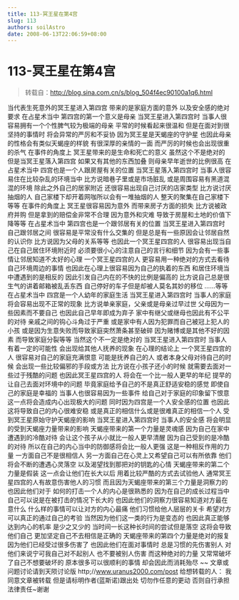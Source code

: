 ```yaml
---
title: 113-冥王星在第4宫
slug: 113
authors: soilAstro
date: 2008-06-13T22:06:59+08:00
---
```

# 113-冥王星在第4宫

> 转载自：http://blog.sina.com.cn/s/blog_504f4ec90100a1q6.html

当代表生死意外的冥王星进入第四宫
带来的是家庭方面的意外
以及安全感的绝对要求
在占星术当中
第四宫的第一个意义是母亲
当冥王星进入第四宫时
当事人很容易拥有一个个性脾气较为极端的母亲
平常的时候看起来很温和
但是在面对到很坚持的事情时
将会异常的严厉和不妥协
因为冥王星是天蝎座的守护星
也因此母亲的性格会有类似天蝎座的样貌
有很深厚的亲情的一面
而严厉的时候也会出现很重的杀气
在事件的角度上
冥王星带来的是生命和死亡的意义
虽然这个不是绝对的
但是当冥王星落入第四宫
如果又有其他的东西加叠
则母亲早年逝世的比例很高
在占星术当中
四宫也是一个人跟房屋有关的位置
当冥王星落入第四宫时
当事人很容易住在比较杂乱的环境当中
比方说暗巷子里或是市场脏乱
或是周围容易有黑道混混的环境
除此之外自己的居家附近
还很容易出现自己讨厌的店家类型
比方说讨厌抽烟的人
自己家楼下却开着网咖所以会有一堆抽烟的人
整天的聚集在自己家楼下等等
在事件的角度上
冥王星很容易因为意外
而带来房子方面的损失
比方说被政府并购
但是拿到的赔偿金非常不合理
因为意外和灾难
导致于房屋和土地的价值下降等等
在占星术当中
第四宫也是一个跟邻居有关的位置
当冥王星进入第四宫时
自己跟邻居之间
很容易是平常没有什么交集的
但是总是有一些原因会让邻居自然的认识你
比方说因为父母的关系等等
也因此一个冥王星四宫的人
很容易出现当自己在自己居住环境附近时
必须要很小心的注意自己的言行和细节
因为会有一些事情让邻居知道不太好的心理
一个冥王星四宫的人
更容易用一种绝对的方式去看待自己环境周边的事情
也因此在心理上很容易因为自己的执着的东西
和居住环境当中遭遇到的是相反的
因此引发自己内在的不快的比例是偏高的
比方说自己总是很生气的讲着邮箱被乱丢东西
自己停好的车子但是却被人莫名其妙的移位
……等等
在占星术当中
四宫是一个人幼年的家庭生活
当冥王星进入第四宫时
当事人的家庭将会容易出现不正常的现象
比方说单亲家庭，父亲或是母亲过早过世
父母因为一些因素而不要自己
也因此自己早年即成为弃子
家中有继父或继母也因此有不公平的对待
亲戚之间的钩心斗角过于严重
或是家中有人因为犯罪而自己被冠上犯人的小孩
或是因为生意失败而导致家庭突然萧条甚至破碎
因为赌博或是其他不好的因素
而导致家庭分裂等等
当然这个不一定是绝对的
当冥王星进入第四宫时
当事人有着一定的可能性
会出现给其他人抚养的现象
在心理的结论上
一个冥王星四宫的人
很容易对自己的家庭充满恨意
可能是抚养自己的人
或者本身父母对待自己的时候
会出现一些比较偏邪的手段或方法
比方说在小孩子还小的时候
就需要去面对一些过于残酷的问题
也因此冥王星四宫的人
将会在一个比一般人更早的年纪
提早的让自己去面对环境中的问题
毕竟家庭给予自己的不是真正舒适安稳的感觉
即使自己的家庭是幸福的
当事人也很容易因为一些事件
给自己对于家庭的印象留下恨意
这一点将会造成内心出现极大的问题
同时因为四宫是一个人安全感的位置
也因此这将导致自己的内心很难安稳
或是真正的相信什么或是很难真正的相信一个人
受到冥王星原始守护天蝎座的影响
当冥王星进入第四宫时
当事人的安全感
将会明显的受到天蝎座力量带来的影响
天蝎座带来的第一个力量是灵魂感
因为自己在家中遭遇到的冷酷对待
会让这个孩子从小就比一般人更早清醒
因为自己受到的是冷酷的对待
所以在自己的内心当中的防御感将会比一般人更强
这是一种相反作用的力量
一方面自己不是很相信人
另一方面自己在心灵上又希望自己可以有所依靠
他们将会不断的遭遇心灵落空
以及渴望找到那把对的钥匙的心情
天蝎座带来的第二个力量是假装
这一点会让他们在长大以后
用着比较严酷的方式去试验他人
通常冥王星四宫的人有故意伤害他人的习惯
而且因为天蝎座带来的第三个力量是洞察力的
也因此他们对于
如何的打击一个人的内心是很熟悉的
因为在自己的成长过程当中
自己可以说是在被打击的情况下长大的
也因此他们的洞察力很容易知道对方最在意什么
什么样的事情可以让对方的内心最痛
他们习惯给他人层层的关卡
希望对方可以真正的通过自己的考验
当然因为他们这一类的行为是变态的
也因此真正能够达到内心的机率
是少之又少的
当时间一长这种长时间的尝试但是落空
这将会导致他们自己
更加坚定自己不去相信是正确的
天蝎座带来的第四个力量是绝对的报复
因为他们已经受过很多伤害了
也因此他们在面对事情时
总是习惯的先伤害别人
对他们来说宁可我自己对不起别人
也不要被别人伤害
而这种绝对的力量
又常常破坏了自己不想要破坏的
原本很多可以很顺利的事情
却会因此而消耗殆尽
~~
文章或问题讨论请到天陨讨论版
http;//www.uranus2000.com/post
给想转载的人：
我同意文章被转载
但是请标明作者(蓝斯诺)跟出处
切勿作任意的更动
否则自行承担法律责任~谢谢


  